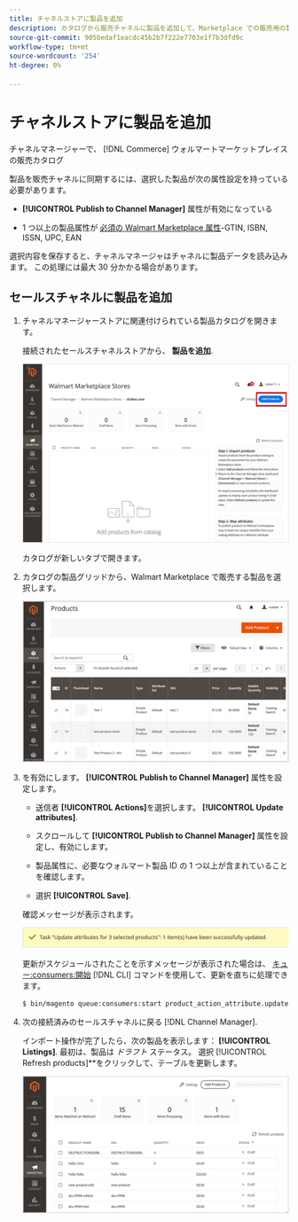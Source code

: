 ```yaml
---
title: チャネルストアに製品を追加
description: カタログから販売チャネルに製品を追加して、Marketplace での販売用の製品品揃えを作成します
source-git-commit: 905bedaf1eacdc45b2b7f222e7703e1f7b3dfd9c
workflow-type: tm+mt
source-wordcount: '254'
ht-degree: 0%

---
```



# チャネルストアに製品を追加

チャネルマネージャーで、 [!DNL Commerce] ウォルマートマーケットプレイスの販売カタログ

製品を販売チャネルに同期するには、選択した製品が次の属性設定を持っている必要があります。

- **[!UICONTROL Publish to Channel Manager]** 属性が有効になっている

- 1 つ以上の製品属性が [必須の Walmart Marketplace 属性](map-product-attributes-for-matching.md)-GTIN, ISBN, ISSN, UPC, EAN

選択内容を保存すると、チャネルマネージャはチャネルに製品データを読み込みます。 この処理には最大 30 分かかる場合があります。

## セールスチャネルに製品を追加

1. チャネルマネージャーストアに関連付けられている製品カタログを開きます。

   接続されたセールスチャネルストアから、 **製品を追加**.

   ![接続されたチャネルに製品を追加](assets/add-initial-products-to-connected-channel.png)

   カタログが新しいタブで開きます。

1. カタログの製品グリッドから、Walmart Marketplace で販売する製品を選択します。

   ![接続されたチャネルに製品を送信](assets/select-products-from-catalog.png)

1. を有効にします。 **[!UICONTROL Publish to Channel Manager]** 属性を設定します。

   - 送信者 **[!UICONTROL Actions]**&#x200B;を選択します。 **[!UICONTROL Update attributes]**.

   - スクロールして **[!UICONTROL Publish to Channel Manager]** 属性を設定し、有効にします。

   - 製品属性に、必要なウォルマート製品 ID の 1 つ以上が含まれていることを確認します。

   - 選択 **[!UICONTROL Save]**.

   確認メッセージが表示されます。

   ![カタログから販売チャネルへの製品インポートの確認メッセージ](assets/product-import-from-catalog-confirmation.png)

   更新がスケジュールされたことを示すメッセージが表示された場合は、 [キュー:consumers:開始](https://devdocs.magento.com/guides/v2.4/config-guide/cli/config-cli-subcommands-queue.html) [!DNL CLI] コマンドを使用して、更新を直ちに処理できます。

   ```bash
   $ bin/magento queue:consumers:start product_action_attribute.update
   ```

1. 次の接続済みのセールスチャネルに戻る [!DNL Channel Manager].

   インポート操作が完了したら、次の製品を表示します： **[!UICONTROL Listings]**. 最初は、製品は *ドラフト* ステータス。 選択 [!UICONTROL Refresh products]**をクリックして、テーブルを更新します。

   ![接続済みセールスチャネルにインポートされた製品](assets/products-in-marketplace-sales-channel.png)
